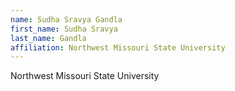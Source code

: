 ```yaml
---
name: Sudha Sravya Gandla
first_name: Sudha Sravya
last_name: Gandla
affiliation: Northwest Missouri State University
---
```


Northwest Missouri State University
